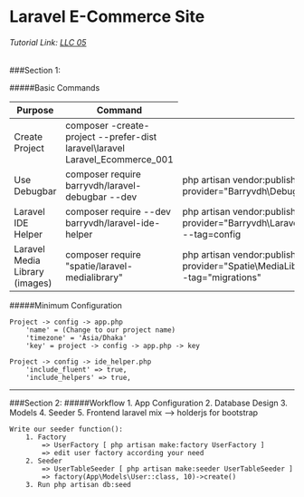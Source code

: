 # Laravel E-Commerce Site
###### Tutorial Link: [LLC 05](https://www.youtube.com/watch?v=ZKLXeRlcvaA&list=PL1AXcfXimFRF3qKaLqp_N6jSHKqHjgKDI&index=15&ab_channel=Klassroom)

###Section 1:

#####Basic Commands 
 <table>
    <thead>
        <tr>
            <th> Purpose</th>
            <th> Command </th>
        </tr>
    </thead>
    <tbody>
        <tr>
            <td> Create Project </td>
            <td> composer -create-project --prefer-dist laravel\laravel Laravel_Ecommerce_001 </td>            
        </tr>  
        <tr>
            <td> Use Debugbar </td>
            <td> composer require barryvdh/laravel-debugbar --dev</td>
            <td> php artisan vendor:publish --provider="Barryvdh\Debugbar\ServiceProvider" </td>            
        </tr>  
        <tr>
            <td> Laravel IDE Helper </td>            
            <td> composer require --dev barryvdh/laravel-ide-helper</td>
            <td>php artisan vendor:publish --provider="Barryvdh\LaravelIdeHelper\IdeHelperServiceProvider" --tag=config</td>     
            <td>php artisan ide-helper:generate</td>
        </tr>     
        <tr>
            <td> Laravel Media Library (images)</td>
            <td>composer require "spatie/laravel-medialibrary"</td>
            <td>php artisan vendor:publish --provider="Spatie\MediaLibrary\MediaLibraryServiceProvider" --tag="migrations"</td>
            <td>php artisan migrate</td>
        </tr>  
    </tbody>
 </table>
 
#####Minimum Configuration
```textmate
Project -> config -> app.php
    'name' = (Change to our project name)
    'timezone' = 'Asia/Dhaka'
    'key' = project -> config -> app.php -> key

Project -> config -> ide_helper.php    
    'include_fluent' => true,
    'include_helpers' => true,
```

<hr>
   
###Section 2:
#####Workflow
    1. App Configuration
    2. Database Design 
    3. Models
    4. Seeder
    5. Frontend laravel mix --> holderjs for bootstrap

```text
Write our seeder function():
    1. Factory
        => UserFactory [ php artisan make:factory UserFactory ]
        => edit user factory according your need
    2. Seeder
        => UserTableSeeder [ php artisan make:seeder UserTableSeeder ] 
        => factory(App\Models\User::class, 10)->create()
    3. Run php artisan db:seed 
```

